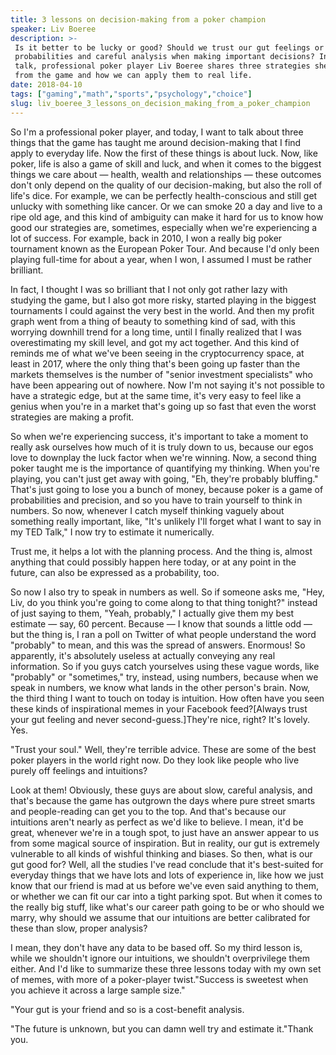```yaml
---
title: 3 lessons on decision-making from a poker champion
speaker: Liv Boeree
description: >-
 Is it better to be lucky or good? Should we trust our gut feelings or rely on
 probabilities and careful analysis when making important decisions? In this quick
 talk, professional poker player Liv Boeree shares three strategies she's learned
 from the game and how we can apply them to real life.
date: 2018-04-10
tags: ["gaming","math","sports","psychology","choice"]
slug: liv_boeree_3_lessons_on_decision_making_from_a_poker_champion
---
```


So I'm a professional poker player, and today, I want to talk about three things that the
game has taught me around decision-making that I find apply to everyday life. Now the first
of these things is about luck. Now, like poker, life is also a game of skill and luck, and
when it comes to the biggest things we care about — health, wealth and relationships —
these outcomes don't only depend on the quality of our decision-making, but also the roll
of life's dice. For example, we can be perfectly health-conscious and still get unlucky
with something like cancer. Or we can smoke 20 a day and live to a ripe old age, and this
kind of ambiguity can make it hard for us to know how good our strategies are, sometimes,
especially when we're experiencing a lot of success. For example, back in 2010, I won a
really big poker tournament known as the European Poker Tour. And because I'd only been
playing full-time for about a year, when I won, I assumed I must be rather
brilliant.

In fact, I thought I was so brilliant that I not only got rather lazy with studying the
game, but I also got more risky, started playing in the biggest tournaments I could
against the very best in the world. And then my profit graph went from a thing of beauty
to something kind of sad, with this worrying downhill trend for a long time, until I
finally realized that I was overestimating my skill level, and got my act together. And
this kind of reminds me of what we've been seeing in the cryptocurrency space, at least in
2017, where the only thing that's been going up faster than the markets themselves is the
number of "senior investment specialists" who have been appearing out of nowhere. Now I'm
not saying it's not possible to have a strategic edge, but at the same time, it's very
easy to feel like a genius when you're in a market that's going up so fast that even the
worst strategies are making a profit.

So when we're experiencing success, it's important to take a moment to really ask
ourselves how much of it is truly down to us, because our egos love to downplay the luck
factor when we're winning. Now, a second thing poker taught me is the importance of
quantifying my thinking. When you're playing, you can't just get away with going, "Eh,
they're probably bluffing." That's just going to lose you a bunch of money, because poker
is a game of probabilities and precision, and so you have to train yourself to think in
numbers. So now, whenever I catch myself thinking vaguely about something really
important, like, "It's unlikely I'll forget what I want to say in my TED Talk," I now try
to estimate it numerically.

Trust me, it helps a lot with the planning process. And the thing is, almost anything that
could possibly happen here today, or at any point in the future, can also be expressed as
a probability, too.

So now I also try to speak in numbers as well. So if someone asks me, "Hey, Liv, do you
think you're going to come along to that thing tonight?" instead of just saying to them,
"Yeah, probably," I actually give them my best estimate — say, 60 percent. Because — I
know that sounds a little odd — but the thing is, I ran a poll on Twitter of what people
understand the word "probably" to mean, and this was the spread of answers. Enormous! So
apparently, it's absolutely useless at actually conveying any real information. So if you
guys catch yourselves using these vague words, like "probably" or "sometimes," try,
instead, using numbers, because when we speak in numbers, we know what lands in the other
person's brain. Now, the third thing I want to touch on today is intuition. How often have
you seen these kinds of inspirational memes in your Facebook feed?[Always trust your gut
feeling and never second-guess.]They're nice, right? It's lovely. Yes.

"Trust your soul." Well, they're terrible advice. These are some of the best poker players
in the world right now. Do they look like people who live purely off feelings and
intuitions?

Look at them! Obviously, these guys are about slow, careful analysis, and that's because
the game has outgrown the days where pure street smarts and people-reading can get you to
the top. And that's because our intuitions aren't nearly as perfect as we'd like to
believe. I mean, it'd be great, whenever we're in a tough spot, to just have an answer
appear to us from some magical source of inspiration. But in reality, our gut is extremely
vulnerable to all kinds of wishful thinking and biases. So then, what is our gut good for?
Well, all the studies I've read conclude that it's best-suited for everyday things that we
have lots and lots of experience in, like how we just know that our friend is mad at us
before we've even said anything to them, or whether we can fit our car into a tight
parking spot. But when it comes to the really big stuff, like what's our career path going
to be or who should we marry, why should we assume that our intuitions are better
calibrated for these than slow, proper analysis?

I mean, they don't have any data to be based off. So my third lesson is, while we shouldn't
ignore our intuitions, we shouldn't overprivilege them either. And I'd like to summarize
these three lessons today with my own set of memes, with more of a poker-player
twist."Success is sweetest when you achieve it across a large sample size."

"Your gut is your friend and so is a cost-benefit analysis.

"The future is unknown, but you can damn well try and estimate it."Thank
you.

<!--
ad_duration=3.33
comment_count=48
event="TED2018"
external_start_time=0
has_talk_citation=0
intro_duration=11.82
is_subtitle_required="False"
is_talk_featured="True"
language="en"
language_swap="False"
native_language="en"
number_of_related_talks=6
number_of_speakers=1
number_of_subtitled_videos=28
number_of_tags=5
number_of_talk_download_languages=28
number_of_talk_more_resources=0
number_of_talk_recommendations=1
number_of_talks_take_actions=2
post_ad_duration=0.83
published_timestamp="2018-10-01 14:44:54"
recording_date="2018-04-10"
speaker_description="Science communicator, games specialist"
speaker_is_published=1
speaker_name="Liv Boeree"
talk_more_resources=[]
talk_name="3 lessons on decision-making from a poker champion"
talk_recommendations_blurb="More resources curated by Liv Boeree"
talks_tags=["gaming","math","sports","psychology","choice"]
url_audio="https://download.ted.com/talks/LivBoeree_2018U.mp3?apikey=acme-roadrunner"
url_photo_speaker="https://pe.tedcdn.com/images/ted/7a8c23cef6eb3c5a0c990ce53be0f05cfaf0ee7b_254x191.jpg"
url_photo_talk="https://s3.amazonaws.com/talkstar-photos/uploads/d2602596-a55f-4614-8be5-8dbb4c5db8fc/LivBoeree_2018U-embed.jpg"
url_webpage="https://www.ted.com/talks/liv_boeree_3_lessons_on_decision_making_from_a_poker_champion"
video_type_name="TED Stage Talk"
-->